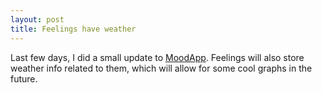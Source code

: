 ```yaml
---
layout: post
title: Feelings have weather
---
```


Last few days, I did a small update to [MoodApp](https://aritzaranburu.github.io/MoodApp/). Feelings will also store weather info related to them, which will allow for some cool graphs in the future.

